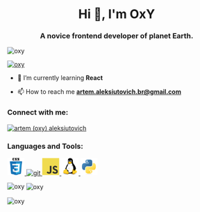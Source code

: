 

<!--
**OxY623/OxY623** is a ✨ _special_ ✨ repository because its `README.md` (this file) appears on your GitHub profile.

Here are some ideas to get you started:

- 🔭 I’m currently working on ...
- 🌱 I’m currently learning ...
- 👯 I’m looking to collaborate on ...
- 🤔 I’m looking for help with ...
- 💬 Ask me about ...
- 📫 How to reach me: ...
- 😄 Pronouns: ...
- ⚡ Fun fact: ...
-->
<h1 align="center">Hi 👋, I'm OxY</h1>
<h3 align="center">A novice frontend developer of planet Earth.</h3>

<p align="left"> <img src="https://komarev.com/ghpvc/?username=oxy&label=Profile%20views&color=0e75b6&style=flat" alt="oxy" /> </p>

<p align="left"> <a href="https://github.com/ryo-ma/github-profile-trophy"><img src="https://github-profile-trophy.vercel.app/?username=oxy" alt="oxy" /></a> </p>

- 🌱 I’m currently learning **React**

- 📫 How to reach me **artem.aleksiutovich.br@gmail.com**

<h3 align="left">Connect with me:</h3>
<p align="left">
<a href="https://www.linkedin.com/in/artem-aleksiutovich-407594235/" target="blank"><img align="center" src="https://raw.githubusercontent.com/rahuldkjain/github-profile-readme-generator/master/src/images/icons/Social/linked-in-alt.svg" alt="artem (oxy) aleksiutovich" height="30" width="40" /></a>
</p>

<h3 align="left">Languages and Tools:</h3>
<p align="left"> <a href="https://www.w3schools.com/css/" target="_blank" rel="noreferrer"> <img src="https://raw.githubusercontent.com/devicons/devicon/master/icons/css3/css3-original-wordmark.svg" alt="css3" width="40" height="40"/> </a> <a href="https://git-scm.com/" target="_blank" rel="noreferrer"> <img src="https://www.vectorlogo.zone/logos/git-scm/git-scm-icon.svg" alt="git" width="40" height="40"/> </a> <a href="https://developer.mozilla.org/en-US/docs/Web/JavaScript" target="_blank" rel="noreferrer"> <img src="https://raw.githubusercontent.com/devicons/devicon/master/icons/javascript/javascript-original.svg" alt="javascript" width="40" height="40"/> </a> <a href="https://www.linux.org/" target="_blank" rel="noreferrer"> <img src="https://raw.githubusercontent.com/devicons/devicon/master/icons/linux/linux-original.svg" alt="linux" width="40" height="40"/> </a> <a href="https://www.python.org" target="_blank" rel="noreferrer"> <img src="https://raw.githubusercontent.com/devicons/devicon/master/icons/python/python-original.svg" alt="python" width="40" height="40"/> </a> </p>

<p><img align="left" src="https://github-readme-stats.vercel.app/api/top-langs?username=oxy&show_icons=true&locale=en&layout=compact" alt="oxy" /></p>

<p>&nbsp;<img align="center" src="https://github-readme-stats.vercel.app/api?username=oxy&show_icons=true&locale=en" alt="oxy" /></p>

<p><img align="center" src="https://github-readme-streak-stats.herokuapp.com/?user=oxy&" alt="oxy" /></p>




